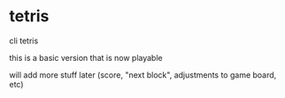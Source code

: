 # tetris
cli tetris  

this is a basic version that is now playable  

will add more stuff later (score, "next block", adjustments to game board, etc)  
